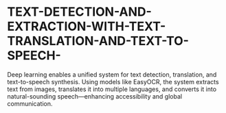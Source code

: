 # TEXT-DETECTION-AND-EXTRACTION-WITH-TEXT-TRANSLATION-AND-TEXT-TO-SPEECH-
Deep learning enables a unified system for text detection, translation, and text-to-speech synthesis. Using models like EasyOCR, the system extracts text from images, translates it into multiple languages, and converts it into natural-sounding speech—enhancing accessibility and global communication.
